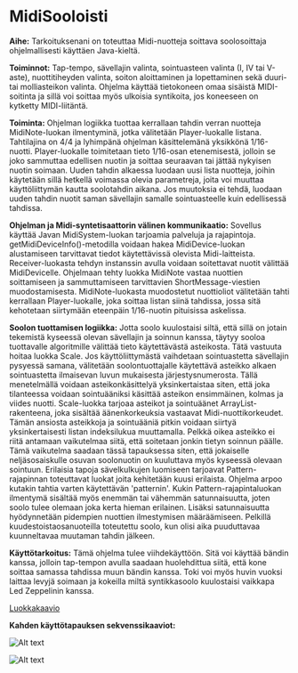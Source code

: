 # MidiSooloisti

**Aihe:** Tarkoituksenani on toteuttaa Midi-nuotteja soittava soolosoittaja ohjelmallisesti käyttäen Java-kieltä.

**Toiminnot:** Tap-tempo, sävellajin valinta, sointuasteen valinta (I, IV tai V-aste), nuottitiheyden valinta, soiton aloittaminen ja lopettaminen sekä duuri- tai molliasteikon valinta. Ohjelma käyttää tietokoneen omaa sisäistä MIDI-soitinta ja sillä voi soittaa myös ulkoisia syntikoita, jos koneeseen on kytketty MIDI-liitäntä.

**Toiminta:** Ohjelman logiikka tuottaa kerrallaan tahdin verran nuotteja MidiNote-luokan ilmentyminä, jotka välitetään Player-luokalle listana. Tahtilajina on 4/4 ja lyhimpänä ohjelman käsittelemänä yksikkönä 1/16-nuotti. Player-luokalle toimitetaan tieto 1/16-osan etenemisestä, jolloin se joko sammuttaa edellisen nuotin ja soittaa seuraavan tai jättää nykyisen nuotin soimaan.
Uuden tahdin alkaessa luodaan uusi lista nuotteja, joihin käytetään sillä hetkellä voimassa olevia parametreja, joita voi muuttaa käyttöliittymän kautta soolotahdin aikana. Jos muutoksia ei tehdä, luodaan uuden tahdin nuotit saman sävellajin samalle sointuasteelle kuin edellisessä tahdissa.

**Ohjelman ja Midi-syntetisaattorin välinen kommunikaatio:** Sovellus käyttää Javan MidiSystem-luokan tarjoamia palveluja ja rajapintoja. getMidiDeviceInfo()-metodilla voidaan hakea MidiDevice-luokan alustamiseen tarvittavat tiedot käytettävissä olevista Midi-laitteista. Receiver-luokasta tehdyn instanssin avulla voidaan soitettavat nuotit välittää MidiDevicelle.
Ohjelmaan tehty luokka MidiNote vastaa nuottien soittamiseen ja sammuttamiseen tarvittavien ShortMessage-viestien muodostamisesta. MidiNote-luokasta muodostetut nuottioliot välitetään tahti kerrallaan Player-luokalle, joka soittaa listan siinä tahdissa, jossa sitä kehotetaan siirtymään eteenpäin 1/16-nuotin pituisissa askelissa.

**Soolon tuottamisen logiikka:** Jotta soolo kuulostaisi siltä, että sillä on jotain tekemistä kyseessä olevan sävellajin ja soinnun kanssa, täytyy sooloa tuottavalle algoritmille välittää tieto käytettävästä asteikosta. Tätä vastuuta hoitaa luokka Scale. Jos käyttöliittymästä vaihdetaan sointuastetta sävellajin pysyessä samana, välitetään soolontuottajalle käytettävä asteikko alkaen sointuastetta ilmaisevan luvun mukaisesta järjestysnumerosta. Tällä menetelmällä voidaan asteikonkäsittelyä yksinkertaistaa siten, että joka tilanteessa voidaan sointuääniksi käsittää asteikon ensimmäinen, kolmas ja viides nuotti. Scale-luokka tarjoaa asteikot ja sointuäänet ArrayList-rakenteena, joka sisältää äänenkorkeuksia vastaavat Midi-nuottikorkeudet. Tämän ansiosta asteikkoja ja sointuääniä pitkin voidaan siirtyä yksinkertaisesti listan indeksilukua muuttamalla. Pelkkä oikea asteikko ei riitä antamaan vaikutelmaa siitä, että soitetaan jonkin tietyn soinnun päälle. Tämä vaikutelma saadaan tässä tapauksessa siten, että jokaiselle neljäsosaiskulle osuvan soolonuotin on kuuluttava myös kyseessä olevaan sointuun. Erilaisia tapoja sävelkulkujen luomiseen tarjoavat Pattern-rajapinnan toteuttavat luokat joita kehitetään kuusi erilaista. Ohjelma arpoo kutakin tahtia varten käytettävän 'patternin'. Kukin Pattern-rajapintaluokan ilmentymä sisältää myös enemmän tai vähemmän satunnaisuutta, joten soolo tulee olemaan joka kerta hieman erilainen. Lisäksi satunnaisuutta hyödynnetään pidempien nuottien ilmestymisen määräämiseen. Pelkillä kuudestoistaosanuoteilla toteutettu soolo, kun olisi aika puuduttavaa kuunneltavaa muutaman tahdin jälkeen.

**Käyttötarkoitus:** Tämä ohjelma tulee viihdekäyttöön. Sitä voi käyttää bändin kanssa, jolloin tap-tempon avulla saadaan huolehdittua siitä, että kone soittaa samassa tahdissa muun bändin kanssa. Toki voi myös huvin vuoksi laittaa levyjä soimaan ja kokeilla miltä syntikkasoolo kuulostaisi vaikkapa Led Zeppelinin kanssa.

[Luokkakaavio](./luokkakaavio.pdf)


**Kahden käyttötapauksen sekvenssikaaviot:**

![Alt text](./Sekvenssikaavio1.png "Sekvenssikaavio 1")


![Alt text](./Sekvenssikaavio2.png "Sekvenssikaavio 2")
